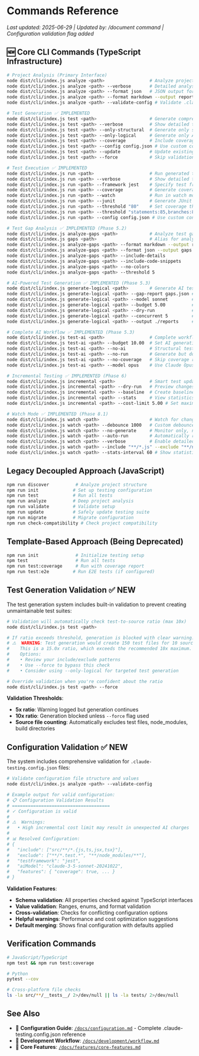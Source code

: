 # Commands Reference

*Last updated: 2025-06-29 | Updated by: /document command | Configuration validation flag added*

## 🆕 Core CLI Commands (TypeScript Infrastructure)
```bash
# Project Analysis (Primary Interface)
node dist/cli/index.js analyze <path>                 # Analyze project structure and frameworks
node dist/cli/index.js analyze <path> --verbose       # Detailed analysis output
node dist/cli/index.js analyze <path> --format json   # JSON output for integration
node dist/cli/index.js analyze <path> --format markdown --output report.md # Generate markdown report
node dist/cli/index.js analyze <path> --validate-config # Validate .claude-testing.config.json

# Test Generation ✅ IMPLEMENTED
node dist/cli/index.js test <path>                    # Generate comprehensive tests (structural)
node dist/cli/index.js test <path> --verbose          # Show detailed test generation information
node dist/cli/index.js test <path> --only-structural  # Generate only structural tests (default)
node dist/cli/index.js test <path> --only-logical     # Generate only AI-powered tests (coming soon)
node dist/cli/index.js test <path> --coverage         # Include coverage analysis
node dist/cli/index.js test <path> --config config.json # Use custom configuration
node dist/cli/index.js test <path> --update           # Update existing tests (don't skip)
node dist/cli/index.js test <path> --force            # Skip validation checks (e.g., test-to-source ratio)

# Test Execution ✅ IMPLEMENTED
node dist/cli/index.js run <path>                     # Run generated tests
node dist/cli/index.js run <path> --verbose           # Show detailed test execution information
node dist/cli/index.js run <path> --framework jest    # Specify test framework (jest, pytest)
node dist/cli/index.js run <path> --coverage          # Generate coverage reports
node dist/cli/index.js run <path> --watch             # Run in watch mode
node dist/cli/index.js run <path> --junit             # Generate JUnit XML reports
node dist/cli/index.js run <path> --threshold "80"    # Set coverage threshold
node dist/cli/index.js run <path> --threshold "statements:85,branches:80" # Detailed thresholds
node dist/cli/index.js run <path> --config config.json # Use custom configuration

# Test Gap Analysis ✅ IMPLEMENTED (Phase 5.2)
node dist/cli/index.js analyze-gaps <path>            # Analyze test gaps with enhanced reporting
node dist/cli/index.js gaps <path>                    # Alias for analyze-gaps
node dist/cli/index.js analyze-gaps <path> --format markdown --output report.md # Markdown report
node dist/cli/index.js analyze-gaps <path> --format json --output gaps.json     # JSON schema output
node dist/cli/index.js analyze-gaps <path> --include-details                    # Detailed gap breakdown
node dist/cli/index.js analyze-gaps <path> --include-code-snippets              # Include code context
node dist/cli/index.js analyze-gaps <path> --no-colors                          # Disable terminal colors
node dist/cli/index.js analyze-gaps <path> --threshold 5                        # Set complexity threshold

# AI-Powered Test Generation ✅ IMPLEMENTED (Phase 5.3)
node dist/cli/index.js generate-logical <path>        # Generate AI tests from gap analysis
node dist/cli/index.js generate-logical <path> --gap-report gaps.json # Use existing gap report
node dist/cli/index.js generate-logical <path> --model sonnet         # Choose Claude model
node dist/cli/index.js generate-logical <path> --budget 5.00          # Set cost limit
node dist/cli/index.js generate-logical <path> --dry-run              # Preview without generating
node dist/cli/index.js generate-logical <path> --concurrent 5         # Set concurrent processes
node dist/cli/index.js generate-logical <path> --output ./reports     # Save reports to directory

# Complete AI Workflow ✅ IMPLEMENTED (Phase 5.3)
node dist/cli/index.js test-ai <path>                 # Complete workflow with AI enhancement
node dist/cli/index.js test-ai <path> --budget 10.00  # Set AI generation budget
node dist/cli/index.js test-ai <path> --no-ai         # Structural tests only
node dist/cli/index.js test-ai <path> --no-run        # Generate but don't execute
node dist/cli/index.js test-ai <path> --no-coverage   # Skip coverage reporting
node dist/cli/index.js test-ai <path> --model opus    # Use Claude Opus for complex tests

# Incremental Testing ✅ IMPLEMENTED (Phase 6)
node dist/cli/index.js incremental <path>             # Smart test updates based on Git changes
node dist/cli/index.js incremental <path> --dry-run   # Preview changes without executing
node dist/cli/index.js incremental <path> --baseline  # Create baseline for future comparisons
node dist/cli/index.js incremental <path> --stats     # View statistics and history
node dist/cli/index.js incremental <path> --cost-limit 5.00 # Set maximum cost for updates

# Watch Mode ✅ IMPLEMENTED (Phase 8.1)
node dist/cli/index.js watch <path>                   # Watch for changes and update tests automatically
node dist/cli/index.js watch <path> --debounce 1000   # Custom debounce delay (ms)
node dist/cli/index.js watch <path> --no-generate     # Monitor only, no test generation
node dist/cli/index.js watch <path> --auto-run        # Automatically run tests after generation
node dist/cli/index.js watch <path> --verbose         # Enable detailed logging
node dist/cli/index.js watch <path> --include "**/*.js" --exclude "**/node_modules/**" # Custom patterns
node dist/cli/index.js watch <path> --stats-interval 60 # Show statistics every 60 seconds
```

## Legacy Decoupled Approach (JavaScript)
```bash
npm run discover          # Analyze project structure
npm run init             # Set up testing configuration
npm run test             # Run all tests
npm run analyze          # Deep project analysis
npm run validate         # Validate setup
npm run update           # Safely update testing suite
npm run migrate          # Migrate configuration
npm run check-compatibility # Check project compatibility
```

## Template-Based Approach (Being Deprecated)
```bash
npm run init              # Initialize testing setup
npm test                  # Run all tests
npm run test:coverage     # Run with coverage report
npm run test:e2e         # Run E2E tests (if configured)
```

## Test Generation Validation ✅ NEW

The test generation system includes built-in validation to prevent creating unmaintainable test suites:

```bash
# Validation will automatically check test-to-source ratio (max 10x)
node dist/cli/index.js test <path>

# If ratio exceeds threshold, generation is blocked with clear warning:
# ⚠️  WARNING: Test generation would create 150 test files for 10 source files
#    This is a 15.0x ratio, which exceeds the recommended 10x maximum.
#    Options:
#    • Review your include/exclude patterns
#    • Use --force to bypass this check
#    • Consider using --only-logical for targeted test generation

# Override validation when you're confident about the ratio
node dist/cli/index.js test <path> --force
```

**Validation Thresholds**:
- **5x ratio**: Warning logged but generation continues
- **10x ratio**: Generation blocked unless `--force` flag used
- **Source file counting**: Automatically excludes test files, node_modules, build directories

## Configuration Validation ✅ NEW

The system includes comprehensive validation for `.claude-testing.config.json` files:

```bash
# Validate configuration file structure and values
node dist/cli/index.js analyze <path> --validate-config

# Example output for valid configuration:
# 📋 Configuration Validation Results
# =====================================
# ✓ Configuration is valid
# 
# ⚠️  Warnings:
#   • High incremental cost limit may result in unexpected AI charges
# 
# 📊 Resolved Configuration:
# {
#   "include": ["src/**/*.{js,ts,jsx,tsx}"],
#   "exclude": ["**/*.test.*", "**/node_modules/**"],
#   "testFramework": "jest",
#   "aiModel": "claude-3-5-sonnet-20241022",
#   "features": { "coverage": true, ... }
# }
```

**Validation Features**:
- **Schema validation**: All properties checked against TypeScript interfaces
- **Value validation**: Ranges, enums, and format validation
- **Cross-validation**: Checks for conflicting configuration options
- **Helpful warnings**: Performance and cost optimization suggestions
- **Default merging**: Shows final configuration with defaults applied

## Verification Commands
```bash
# JavaScript/TypeScript
npm test && npm run test:coverage

# Python
pytest --cov

# Cross-platform file checks
ls -la src/**/__tests__/ 2>/dev/null || ls -la tests/ 2>/dev/null
```

## See Also
- 📖 **Configuration Guide**: [`/docs/configuration.md`](../configuration.md) - Complete .claude-testing.config.json reference
- 📖 **Development Workflow**: [`/docs/development/workflow.md`](../development/workflow.md)
- 📖 **Core Features**: [`/docs/features/core-features.md`](../features/core-features.md)